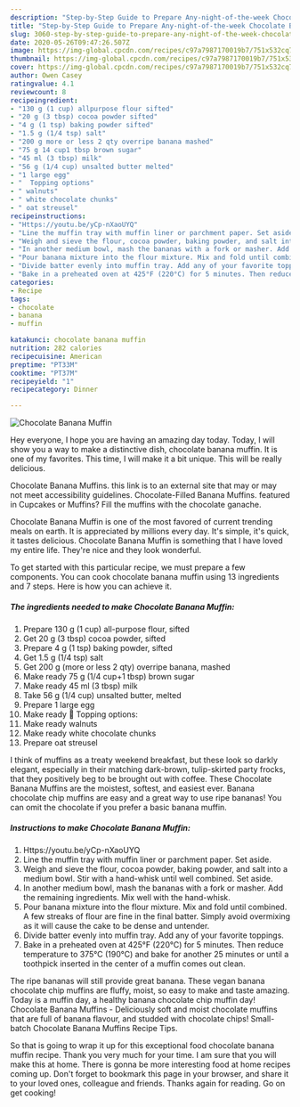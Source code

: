 ```yaml
---
description: "Step-by-Step Guide to Prepare Any-night-of-the-week Chocolate Banana Muffin"
title: "Step-by-Step Guide to Prepare Any-night-of-the-week Chocolate Banana Muffin"
slug: 3060-step-by-step-guide-to-prepare-any-night-of-the-week-chocolate-banana-muffin
date: 2020-05-26T09:47:26.507Z
image: https://img-global.cpcdn.com/recipes/c97a7987170019b7/751x532cq70/chocolate-banana-muffin-recipe-main-photo.jpg
thumbnail: https://img-global.cpcdn.com/recipes/c97a7987170019b7/751x532cq70/chocolate-banana-muffin-recipe-main-photo.jpg
cover: https://img-global.cpcdn.com/recipes/c97a7987170019b7/751x532cq70/chocolate-banana-muffin-recipe-main-photo.jpg
author: Owen Casey
ratingvalue: 4.1
reviewcount: 8
recipeingredient:
- "130 g (1 cup) allpurpose flour sifted"
- "20 g (3 tbsp) cocoa powder sifted"
- "4 g (1 tsp) baking powder sifted"
- "1.5 g (1/4 tsp) salt"
- "200 g more or less 2 qty overripe banana mashed"
- "75 g 14 cup1 tbsp brown sugar"
- "45 ml (3 tbsp) milk"
- "56 g (1/4 cup) unsalted butter melted"
- "1 large egg"
- "  Topping options"
- " walnuts"
- " white chocolate chunks"
- " oat streusel"
recipeinstructions:
- "Https://youtu.be/yCp-nXaoUYQ"
- "Line the muffin tray with muffin liner or parchment paper. Set aside."
- "Weigh and sieve the flour, cocoa powder, baking powder, and salt into a medium bowl. Stir with a hand-whisk until well combined. Set aside."
- "In another medium bowl, mash the bananas with a fork or masher. Add the remaining ingredients. Mix well with the hand-whisk."
- "Pour banana mixture into the flour mixture. Mix and fold until combined. A few streaks of flour are fine in the final batter. Simply avoid overmixing as it will cause the cake to be dense and untender."
- "Divide batter evenly into muffin tray. Add any of your favorite toppings."
- "Bake in a preheated oven at 425°F (220°C) for 5 minutes. Then reduce temperature to 375°C (190°C) and bake for another 25 minutes or until a toothpick inserted in the center of a muffin comes out clean."
categories:
- Recipe
tags:
- chocolate
- banana
- muffin

katakunci: chocolate banana muffin 
nutrition: 282 calories
recipecuisine: American
preptime: "PT33M"
cooktime: "PT37M"
recipeyield: "1"
recipecategory: Dinner

---
```



![Chocolate Banana Muffin](https://img-global.cpcdn.com/recipes/c97a7987170019b7/751x532cq70/chocolate-banana-muffin-recipe-main-photo.jpg)

Hey everyone, I hope you are having an amazing day today. Today, I will show you a way to make a distinctive dish, chocolate banana muffin. It is one of my favorites. This time, I will make it a bit unique. This will be really delicious.

Chocolate Banana Muffins. this link is to an external site that may or may not meet accessibility guidelines. Chocolate-Filled Banana Muffins. featured in Cupcakes or Muffins? Fill the muffins with the chocolate ganache.

Chocolate Banana Muffin is one of the most favored of current trending meals on earth. It is appreciated by millions every day. It's simple, it's quick, it tastes delicious. Chocolate Banana Muffin is something that I have loved my entire life. They're nice and they look wonderful.


To get started with this particular recipe, we must prepare a few components. You can cook chocolate banana muffin using 13 ingredients and 7 steps. Here is how you can achieve it.

<!--inarticleads1-->

##### The ingredients needed to make Chocolate Banana Muffin:

1. Prepare 130 g (1 cup) all-purpose flour, sifted
1. Get 20 g (3 tbsp) cocoa powder, sifted
1. Prepare 4 g (1 tsp) baking powder, sifted
1. Get 1.5 g (1/4 tsp) salt
1. Get 200 g (more or less 2 qty) overripe banana, mashed
1. Make ready 75 g (1/4 cup+1 tbsp) brown sugar
1. Make ready 45 ml (3 tbsp) milk
1. Take 56 g (1/4 cup) unsalted butter, melted
1. Prepare 1 large egg
1. Make ready  🧁 Topping options:
1. Make ready  walnuts
1. Make ready  white chocolate chunks
1. Prepare  oat streusel


I think of muffins as a treaty weekend breakfast, but these look so darkly elegant, especially in their matching dark-brown, tulip-skirted party frocks, that they positively beg to be brought out with coffee. These Chocolate Banana Muffins are the moistest, softest, and easiest ever. Banana chocolate chip muffins are easy and a great way to use ripe bananas! You can omit the chocolate if you prefer a basic banana muffin. 

<!--inarticleads2-->

##### Instructions to make Chocolate Banana Muffin:

1. Https://youtu.be/yCp-nXaoUYQ
1. Line the muffin tray with muffin liner or parchment paper. Set aside.
1. Weigh and sieve the flour, cocoa powder, baking powder, and salt into a medium bowl. Stir with a hand-whisk until well combined. Set aside.
1. In another medium bowl, mash the bananas with a fork or masher. Add the remaining ingredients. Mix well with the hand-whisk.
1. Pour banana mixture into the flour mixture. Mix and fold until combined. A few streaks of flour are fine in the final batter. Simply avoid overmixing as it will cause the cake to be dense and untender.
1. Divide batter evenly into muffin tray. Add any of your favorite toppings.
1. Bake in a preheated oven at 425°F (220°C) for 5 minutes. Then reduce temperature to 375°C (190°C) and bake for another 25 minutes or until a toothpick inserted in the center of a muffin comes out clean.


The ripe bananas will still provide great banana. These vegan banana chocolate chip muffins are fluffy, moist, so easy to make and taste amazing. Today is a muffin day, a healthy banana chocolate chip muffin day! Chocolate Banana Muffins - Deliciously soft and moist chocolate muffins that are full of banana flavour, and studded with chocolate chips! Small-batch Chocolate Banana Muffins Recipe Tips. 

So that is going to wrap it up for this exceptional food chocolate banana muffin recipe. Thank you very much for your time. I am sure that you will make this at home. There is gonna be more interesting food at home recipes coming up. Don't forget to bookmark this page in your browser, and share it to your loved ones, colleague and friends. Thanks again for reading. Go on get cooking!
